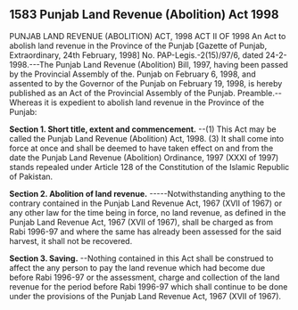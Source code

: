 ## 1583 Punjab Land Revenue (Abolition) Act 1998
 
PUNJAB LAND REVENUE (ABOLITION) ACT, 1998
ACT II OF 1998
An Act to abolish land revenue in the Province of the Punjab
[Gazette of Punjab, Extraordinary, 24th February, 1998]
No. PAP-Legis.-2(15)/97/6, dated 24-2-1998.---The Punjab Land Revenue (Abolition) Bill, 1997, having been passed by the Provincial Assembly of the. Punjab on February 6, 1998, and assented to by the Governor of the Punjab on February 19, 1998, is hereby published as an Act of the Provincial Assembly of the Punjab.
Preamble.--Whereas it is expedient to abolish land revenue in the Province of the Punjab:


**Section 1. Short title, extent and commencement.**
--(1) This Act may be called the Punjab Land Revenue (Abolition) Act, 1998.
   (3) It shall come into force at once and shall be deemed to have taken effect on and from the date the Punjab Land Revenue (Abolition) Ordinance, 1997 (XXXI of 1997) stands repealed under Article 128 of the Constitution of the Islamic Republic of Pakistan.

 

**Section 2. Abolition of land revenue.**
-----Notwithstanding anything to the contrary contained in the Punjab Land Revenue Act, 1967 (XVII of 1967) or any other law for the time being in force, no land revenue, as defined in the Punjab Land Revenue Act, 1967 (XVII of 1967), shall be charged as from Rabi 1996-97 and where the same has already been assessed for the said harvest, it shall not be recovered.

 

**Section 3. Saving.**
--Nothing contained in this Act shall be construed to affect the any person to pay the land revenue which had become due before Rabi 1996-97 or the assessment, charge and collection of the land revenue for the period before Rabi 1996-97 which shall continue to be done under the provisions of the Punjab Land Revenue Act, 1967 (XVII of 1967).

